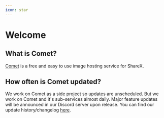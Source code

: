 ```yaml
---
icon: star
---
```


# Welcome

## What is Comet?
[Comet](https://cometbot.info) is a free and easy to use image hosting service for ShareX.

## How often is Comet updated?
We work on Comet as a side project so updates are unscheduled. But we work on Comet and it's sub-services almost daily. Major feature updates will be announced in our Discord server upon release. You can find our update history/changelog [here](changelog.md).
